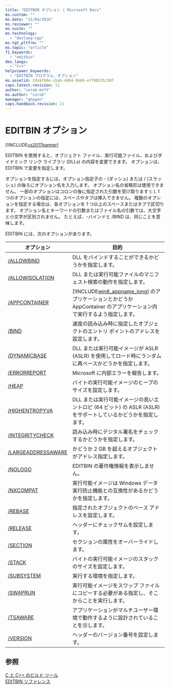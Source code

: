 ```yaml
---
title: "EDITBIN オプション | Microsoft Docs"
ms.custom: ""
ms.date: "11/04/2016"
ms.reviewer: ""
ms.suite: ""
ms.technology: 
  - "devlang-cpp"
ms.tgt_pltfrm: ""
ms.topic: "article"
f1_keywords: 
  - "editbin"
dev_langs: 
  - "C++"
helpviewer_keywords: 
  - "EDITBIN プログラム、オプション"
ms.assetid: 2da9f88e-cbab-4d64-bb66-ef700535230f
caps.latest.revision: 11
author: "corob-msft"
ms.author: "corob"
manager: "ghogen"
caps.handback.revision: 11
---
```

# EDITBIN オプション
[!INCLUDE[vs2017banner](../../assembler/inline/includes/vs2017banner.md)]

EDITBIN を使用すると、オブジェクト ファイル、実行可能ファイル、およびダイナミック リンク ライブラリ \(DLLs\) の内容を変更できます。  オプションは、EDITBIN で変更を指定します。  
  
 オプションを指定するには、オプション指定子の \- \(ダッシュ\) または \/ \(スラッシュ\) の後ろにオプション名を入力します。  オプション名の省略形は使用できません。  一部のオプションはコロンの後に指定された引数を受け取ります \(: \).  1 つのオプションの指定には、スペースやタブは挿入できません。  複数のオプションを指定する場合は、各オプションを 1 つ以上のスペースまたはタブで区切ります。  オプション名とキーワードの引数またはファイル名の引数では、大文字と小文字が区別されません。  たとえば、\-バインドと \/BIND は、同じことを意味します。  
  
 EDITBIN には、次のオプションがあります。  
  
|オプション|目的|  
|-----------|--------|  
|[\/ALLOWBIND](../../build/reference/allowbind.md)|DLL をバインドすることができるかどうかを指定します。|  
|[\/ALLOWISOLATION](../Topic/-ALLOWISOLATION.md)|DLL または実行可能ファイルのマニフェスト検索の動作を指定します。|  
|[\/APPCONTAINER](../../build/reference/appcontainer.md)|[!INCLUDE[win8_appname_long](../../build/includes/win8_appname_long_md.md)] のアプリケーションとかどうか AppContainer のアプリケーション内で実行するよう指定します。|  
|[\/BIND](../../build/reference/bind.md)|速度の読み込み時に指定したオブジェクトのエントリ ポイントのアドレスを設定します。|  
|[\/DYNAMICBASE](../../build/reference/dynamicbase.md)|DLL または実行可能イメージが ASLR \(ASLR\) を使用してロード時にランダムに再ベースかどうかを指定します。|  
|[\/ERRORREPORT](../../build/reference/errorreport-editbin-exe.md)|Microsoft に内部エラーを報告します。|  
|[\/HEAP](../../build/reference/heap.md)|バイトの実行可能イメージのヒープのサイズを設定します。|  
|[\/HIGHENTROPYVA](../../build/reference/highentropyva.md)|DLL または実行可能イメージの高いエントロピ \(64 ビット\) の ASLR \(ASLR\) をサポートしているかどうかを指定します。|  
|[\/INTEGRITYCHECK](../Topic/-INTEGRITYCHECK.md)|読み込み時にデジタル署名をチェックするかどうかを指定します。|  
|[\/LARGEADDRESSAWARE](../Topic/-LARGEADDRESSAWARE.md)|かどうか 2 GB を超えるオブジェクトがアドレス指定します。|  
|[\/NOLOGO](../../build/reference/nologo-editbin.md)|EDITBIN の著作権情報を表示しません。|  
|[\/NXCOMPAT](../Topic/-NXCOMPAT.md)|実行可能イメージは Windows データ実行防止機能との互換性があるかどうかを指定します。|  
|[\/REBASE](../Topic/-REBASE.md)|指定されたオブジェクトのベース アドレスを設定します。|  
|[\/RELEASE](../../build/reference/release.md)|ヘッダーにチェックサムを設定します。|  
|[\/SECTION](../Topic/-SECTION%20\(EDITBIN\).md)|セクションの属性をオーバーライドします。|  
|[\/STACK](../../build/reference/stack.md)|バイトの実行可能イメージのスタックのサイズを設定します。|  
|[\/SUBSYSTEM](../../build/reference/subsystem.md)|実行する環境を指定します。|  
|[\/SWAPRUN](../../build/reference/swaprun.md)|実行可能イメージをスワップ ファイルにコピーする必要がある指定し、そこからことを実行します。|  
|[\/TSAWARE](../../build/reference/tsaware.md)|アプリケーションがマルチユーザー環境で動作するように設計されていることを示します。|  
|[\/VERSION](../../build/reference/version.md)|ヘッダーのバージョン番号を設定します。|  
  
## 参照  
 [C と C\+\+ のビルド ツール](../Topic/C-C++%20Build%20Tools.md)   
 [EDITBIN リファレンス](../Topic/EDITBIN%20Reference.md)